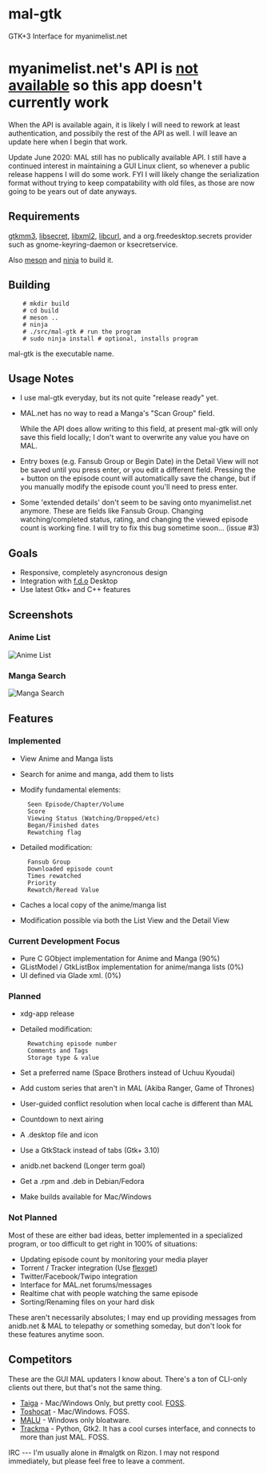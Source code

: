mal-gtk
=======
GTK+3 Interface for myanimelist.net


myanimelist.net's API is [not available](https://myanimelist.net/forum/?topicid=1731860) so this app doesn't currently work
===========================================================================================================================
When the API is available again, it is likely I will need to rework at
least authentication, and possibily the rest of the API as well. I
will leave an update here when I begin that work.

Update June 2020: MAL still has no publically available API. I still have a continued
interest in maintaining a GUI Linux client, so whenever a public release happens I will
do some work. FYI I will likely change the serialization format without trying to keep
compatability with old files, as those are now going to be years out of date anyways.

Requirements
------------
[gtkmm3](https://www.gtkmm.org), [libsecret](https://wiki.gnome.org/Projects/Libsecret), [libxml2](http://xmlsoft.org/), [libcurl](https://curl.haxx.se/libcurl/), and a org.freedesktop.secrets
provider such as gnome-keyring-daemon or ksecretservice.

Also [meson](http://mesonbuild.com/) and [ninja](https://ninja-build.org/) to build it.

Building
--------
        # mkdir build
        # cd build
        # meson ..
        # ninja
        # ./src/mal-gtk # run the program
        # sudo ninja install # optional, installs program

mal-gtk is the executable name.

Usage Notes
-----------
- I use mal-gtk everyday, but its not quite "release ready" yet.

- MAL.net has no way to read a Manga's "Scan Group" field.

  While the API does allow writing to this field, at present mal-gtk
  will only save this field locally; I don't want to overwrite any
  value you have on MAL.

- Entry boxes (e.g. Fansub Group or Begin Date) in the Detail View
  will not be saved until you press enter, or you edit a different
  field. Pressing the + button on the episode count will automatically
  save the change, but if you manually modify the episode count you'll
  need to press enter.

- Some 'extended details' don't seem to be saving onto myanimelist.net
  anymore. These are fields like Fansub Group. Changing
  watching/completed status, rating, and changing the viewed episode
  count is working fine. I will try to fix this bug sometime
  soon... (issue #3)

Goals
-----
- Responsive, completely asyncronous design
- Integration with [f.d.o](http://freedesktop.org) Desktop
- Use latest Gtk+ and C++ features

Screenshots
-----------
### Anime List
![Anime List](https://github.com/talisein/mal-gtk/blob/master/images/animelist.jpg?raw=true)

### Manga Search
![Manga Search](https://github.com/talisein/mal-gtk/blob/master/images/mangasearch.jpg?raw=true)

Features
--------
### Implemented
- View Anime and Manga lists
- Search for anime and manga, add them to lists
- Modify fundamental elements:

        Seen Episode/Chapter/Volume
        Score
        Viewing Status (Watching/Dropped/etc)
        Began/Finished dates
        Rewatching flag
- Detailed modification:

        Fansub Group
        Downloaded episode count
        Times rewatched
        Priority
        Rewatch/Reread Value
- Caches a local copy of the anime/manga list
- Modification possible via both the List View and the Detail View

### Current Development Focus
- Pure C GObject implementation for Anime and Manga (90%)
- GListModel / GtkListBox implementation for anime/manga lists (0%)
- UI defined via Glade xml. (0%)

### Planned

- xdg-app release
- Detailed modification:

        Rewatching episode number
        Comments and Tags
        Storage type & value
- Set a preferred name (Space Brothers instead of Uchuu Kyoudai)
- Add custom series that aren't in MAL (Akiba Ranger, Game of Thrones)
- User-guided conflict resolution when local cache is different than MAL
- Countdown to next airing
- A .desktop file and icon
- Use a GtkStack instead of tabs (Gtk+ 3.10)
- anidb.net backend (Longer term goal)
- Get a .rpm and .deb in Debian/Fedora
- Make builds available for Mac/Windows

### Not Planned
Most of these are either bad ideas, better implemented in a specialized
program, or too difficult to get right in 100% of situations:

- Updating episode count by monitoring your media player
- Torrent / Tracker integration (Use [flexget](http://www.flexget.com))
- Twitter/Facebook/Twipo integration
- Interface for MAL.net forums/messages
- Realtime chat with people watching the same episode
- Sorting/Renaming files on your hard disk

These aren't necessarily absolutes; I may end up providing messages
from anidb.net & MAL to telepathy or something someday, but don't look
for these features anytime soon.

Competitors
-----------
These are the GUI MAL updaters I know about. There's a ton of CLI-only
clients out there, but that's not the same thing.

- [Taiga](http://taiga.moe/) - Mac/Windows Only, but pretty
  cool. [FOSS](https://github.com/erengy/taiga).
- [Toshocat](https://github.com/tofuness/Toshocat) - Mac/Windows. FOSS.
- [MALU](http://www.malupdater.com/) - Windows only bloatware.
- [Trackma](https://github.com/z411/trackma) - Python, Gtk2. It has a
  cool curses interface, and connects to more than just MAL. FOSS.

IRC --- I'm usually alone in #malgtk on Rizon. I may not respond
immediately, but please feel free to leave a comment.
